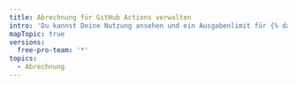 ```yaml
---
title: Abrechnung für GitHub Actions verwalten
intro: 'Du kannst Deine Nutzung ansehen und ein Ausgabenlimit für {% data variables.product.prodname_actions %} setzen.'
mapTopic: true
versions:
  free-pro-team: '*'
topics:
  - Abrechnung
---
```



